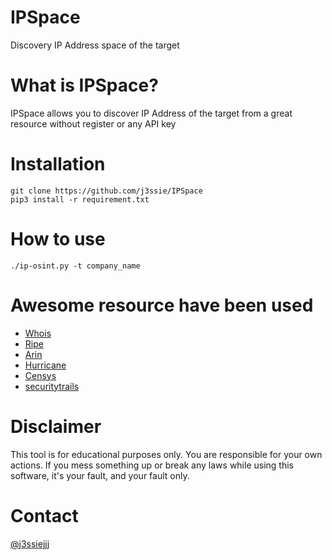 IPSpace
============
Discovery IP Address space of the target

# What is IPSpace?
IPSpace allows you to discover IP Address of the target from a great resource without register or any API key

# Installation
```
git clone https://github.com/j3ssie/IPSpace
pip3 install -r requirement.txt
```

# How to use

```
./ip-osint.py -t company_name
```


# Awesome resource have been used
  * [Whois](http://whois.domaintools.com)
  * [Ripe](https://apps.db.ripe.net/)
  * [Arin](https://whois.arin.net/ui/query.do)
  * [Hurricane](https://bgp.he.net/)
  * [Censys](https://censys.io/)
  * [securitytrails](https://securitytrails.com/)


# Disclaimer
This tool is for educational purposes only. You are responsible for your own actions. If you mess something up or break any laws while using this software, it's your fault, and your fault only.


# Contact
[@j3ssiejjj](https://twitter.com/j3ssiejjj)
